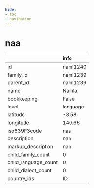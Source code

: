 ```yaml
---
hide:
- toc
- navigation
---
```

# naa
|                      | info     |
|:---------------------|:---------|
| id                   | naml1240 |
| family_id            | naml1239 |
| parent_id            | naml1239 |
| name                 | Namla    |
| bookkeeping          | False    |
| level                | language |
| latitude             | -3.58    |
| longitude            | 140.66   |
| iso639P3code         | naa      |
| description          | nan      |
| markup_description   | nan      |
| child_family_count   | 0        |
| child_language_count | 0        |
| child_dialect_count  | 0        |
| country_ids          | ID       |